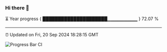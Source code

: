### Hi there 👋

⏳ Year progress { █████████████████████▁▁▁▁▁▁▁▁▁ } 72.07 %

---

⏰ Updated on Fri, 20 Sep 2024 18:28:15 GMT

![Progress Bar CI](https://github.com/ZhaoGui/ZhaoGui/workflows/Progress%20Bar%20CI/badge.svg)
